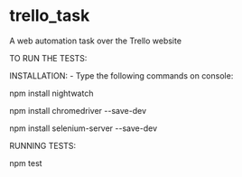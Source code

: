 # trello_task
A web automation task over the Trello website

TO RUN THE TESTS:

INSTALLATION: - Type the following commands on console:

  npm install nightwatch
  
  npm install chromedriver --save-dev
  
  npm install selenium-server --save-dev

RUNNING TESTS:

npm test
